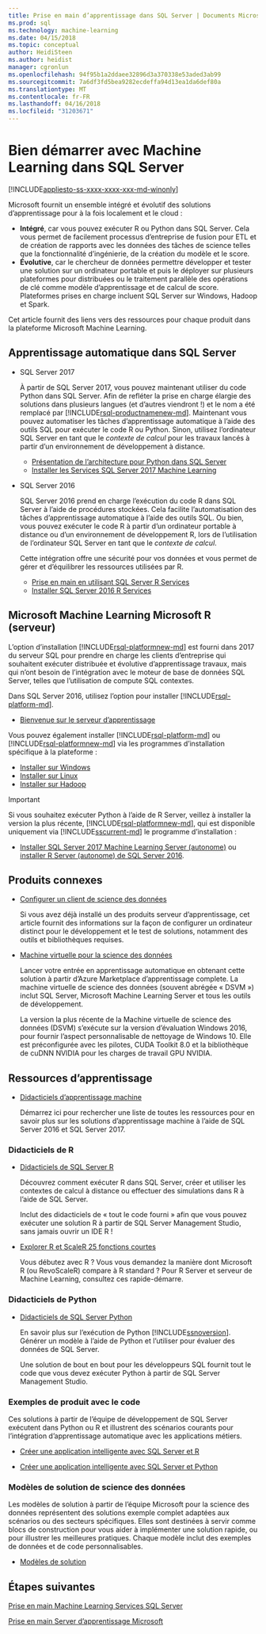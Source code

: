 ```yaml
---
title: Prise en main d’apprentissage dans SQL Server | Documents Microsoft
ms.prod: sql
ms.technology: machine-learning
ms.date: 04/15/2018
ms.topic: conceptual
author: HeidiSteen
ms.author: heidist
manager: cgronlun
ms.openlocfilehash: 94f95b1a2ddaee32896d3a370338e53aded3ab99
ms.sourcegitcommit: 7a6df3fd5bea9282ecdeffa94d13ea1da6def80a
ms.translationtype: MT
ms.contentlocale: fr-FR
ms.lasthandoff: 04/16/2018
ms.locfileid: "31203671"
---
```

# <a name="getting-started-with-machine-learning-in-sql-server"></a>Bien démarrer avec Machine Learning dans SQL Server
[!INCLUDE[appliesto-ss-xxxx-xxxx-xxx-md-winonly](../includes/appliesto-ss-xxxx-xxxx-xxx-md-winonly.md)]

Microsoft fournit un ensemble intégré et évolutif des solutions d’apprentissage pour à la fois localement et le cloud :

+ **Intégré**, car vous pouvez exécuter R ou Python dans SQL Server. Cela vous permet de facilement processus d’entreprise de fusion pour ETL et de création de rapports avec les données des tâches de science telles que la fonctionnalité d’ingénierie, de la création du modèle et le score.
+ **Évolutive**, car le chercheur de données permettre développer et tester une solution sur un ordinateur portable et puis le déployer sur plusieurs plateformes pour distribuées ou le traitement parallèle des opérations de clé comme modèle d’apprentissage et de calcul de score. Plateformes prises en charge incluent SQL Server sur Windows, Hadoop et Spark.

Cet article fournit des liens vers des ressources pour chaque produit dans la plateforme Microsoft Machine Learning.

## <a name="machine-learning-in-sql-server"></a>Apprentissage automatique dans SQL Server

+ SQL Server 2017

  À partir de SQL Server 2017, vous pouvez maintenant utiliser du code Python dans SQL Server. Afin de refléter la prise en charge élargie des solutions dans plusieurs langues (et d’autres viendront !) et le nom a été remplacé par [!INCLUDE[rsql-productnamenew-md](../includes/rsql-productnamenew-md.md)]. Maintenant vous pouvez automatiser les tâches d’apprentissage automatique à l’aide des outils SQL pour exécuter le code R ou Python. Sinon, utilisez l’ordinateur SQL Server en tant que le _contexte de calcul_ pour les travaux lancés à partir d’un environnement de développement à distance.

    + [Présentation de l’architecture pour Python dans SQL Server](../advanced-analytics/python/architecture-overview-sql-server-python.md)
    + [Installer les Services SQL Server 2017 Machine Learning](install/sql-machine-learning-services-windows-install.md)

+ SQL Server 2016

  SQL Server 2016 prend en charge l’exécution du code R dans SQL Server à l’aide de procédures stockées. Cela facilite l’automatisation des tâches d’apprentissage automatique à l’aide des outils SQL. Ou bien, vous pouvez exécuter le code R à partir d’un ordinateur portable à distance ou d’un environnement de développement R, lors de l’utilisation de l’ordinateur SQL Server en tant que le _contexte de calcul_.

  Cette intégration offre une sécurité pour vos données et vous permet de gérer et d’équilibrer les ressources utilisées par R.

    + [Prise en main en utilisant SQL Server R Services](r/getting-started-with-sql-server-r-services.md)
    + [Installer SQL Server 2016 R Services](install/sql-r-services-windows-install.md)

## <a name="microsoft-machine-learning-server-microsoft-r-server"></a>Microsoft Machine Learning Microsoft R (serveur)

L’option d’installation [!INCLUDE[rsql-platformnew-md](../includes/rsql-platformnew-md.md)] est fourni dans 2017 du serveur SQL pour prendre en charge les clients d’entreprise qui souhaitent exécuter distribuée et évolutive d’apprentissage travaux, mais qui n’ont besoin de l’intégration avec le moteur de base de données SQL Server, telles que l’utilisation de compute SQL contextes.

Dans SQL Server 2016, utilisez l’option pour installer [!INCLUDE[rsql-platform-md](../includes/rsql-platformnew-md.md)].
  
  + [Bienvenue sur le serveur d’apprentissage](https://docs.microsoft.com/machine-learning-server/what-is-machine-learning-server)
  
Vous pouvez également installer [!INCLUDE[rsql-platform-md](../includes/rsql-platform-md.md)] ou [!INCLUDE[rsql-platformnew-md](../includes/rsql-platformnew-md.md)] via les programmes d’installation spécifique à la plateforme :

  + [Installer sur Windows](https://docs.microsoft.com/machine-learning-server/install/machine-learning-server-windows-install)
  + [Installer sur Linux](https://docs.microsoft.com/machine-learning-server/install/machine-learning-server-linux-install)
  + [Installer sur Hadoop](https://docs.microsoft.com/machine-learning-server/install/machine-learning-server-hadoop-install)

> [!IMPORTANT]
> Si vous souhaitez exécuter Python à l’aide de R Server, veillez à installer la version la plus récente, [!INCLUDE[rsql-platformnew-md](../includes/rsql-platformnew-md.md)], qui est disponible uniquement via [!INCLUDE[sscurrent-md](../includes/sscurrent-md.md)] le programme d’installation :
> 
>    + [Installer SQL Server 2017 Machine Learning Server (autonome)](install/sql-machine-learning-standalone-windows-install.md) ou [installer R Server (autonome) de SQL Server 2016](install/sql-r-standalone-windows-install.md).

## <a name="related-products"></a>Produits connexes

+ [Configurer un client de science des données](../advanced-analytics/r/set-up-a-data-science-client.md)

  Si vous avez déjà installé un des produits serveur d’apprentissage, cet article fournit des informations sur la façon de configurer un ordinateur distinct pour le développement et le test de solutions, notamment des outils et bibliothèques requises.

+ [Machine virtuelle pour la science des données](../advanced-analytics/r/provision-the-r-server-only-sql-server-2016-enterprise-vm-on-azure.md)

  Lancer votre entrée en apprentissage automatique en obtenant cette solution à partir d’Azure Marketplace d’apprentissage complete. La machine virtuelle de science des données (souvent abrégée « DSVM ») inclut SQL Server, Microsoft Machine Learning Server et tous les outils de développement.
  
  La version la plus récente de la Machine virtuelle de science des données (DSVM) s’exécute sur la version d’évaluation Windows 2016, pour fournir l’aspect personnalisable de nettoyage de Windows 10. Elle est préconfigurée avec les pilotes, CUDA Toolkit 8.0 et la bibliothèque de cuDNN NVIDIA pour les charges de travail GPU NVIDIA.

## <a name="resources-for-learning"></a>Ressources d’apprentissage

+ [Didacticiels d’apprentissage machine](../advanced-analytics/tutorials/machine-learning-services-tutorials.md)

  Démarrez ici pour rechercher une liste de toutes les ressources pour en savoir plus sur les solutions d’apprentissage machine à l’aide de SQL Server 2016 et SQL Server 2017.

### <a name="r-tutorials"></a>Didacticiels de R

+ [Didacticiels de SQL Server R](../advanced-analytics/tutorials/sql-server-r-tutorials.md)

   Découvrez comment exécuter R dans SQL Server, créer et utiliser les contextes de calcul à distance ou effectuer des simulations dans R à l’aide de SQL Server.
   
   Inclut des didacticiels de « tout le code fourni » afin que vous pouvez exécuter une solution R à partir de SQL Server Management Studio, sans jamais ouvrir un IDE R !

+ [Explorer R et ScaleR 25 fonctions courtes](https://docs.microsoft.com/r-server/r/tutorial-r-to-revoscaler)

   Vous débutez avec R ? Vous vous demandez la manière dont Microsoft R (ou RevoScaleR) compare à R standard ? Pour R Server et serveur de Machine Learning, consultez ces rapide-démarre.

### <a name="python-tutorials"></a>Didacticiels de Python

+ [Didacticiels de SQL Server Python](../advanced-analytics/tutorials/sql-server-r-tutorials.md)

  En savoir plus sur l’exécution de Python [!INCLUDE[ssnoversion](../includes/ssnoversion.md)]. Générer un modèle à l’aide de Python et l’utiliser pour évaluer des données de SQL Server.

   Une solution de bout en bout pour les développeurs SQL fournit tout le code que vous devez exécuter Python à partir de SQL Server Management Studio.


### <a name="product-samples-with-code"></a>Exemples de produit avec le code

Ces solutions à partir de l’équipe de développement de SQL Server exécutent dans Python ou R et illustrent des scénarios courants pour l’intégration d’apprentissage automatique avec les applications métiers.

+ [Créer une application intelligente avec SQL Server et R](https://microsoft.github.io/sql-ml-tutorials/R/rentalprediction)

+ [Créer une application intelligente avec SQL Server et Python](https://microsoft.github.io/sql-ml-tutorials/python/rentalprediction/)

### <a name="data-science-solution-templates"></a>Modèles de solution de science des données

Les modèles de solution à partir de l’équipe Microsoft pour la science des données représentent des solutions exemple complet adaptées aux scénarios ou des secteurs spécifiques. Elles sont destinées à servir comme blocs de construction pour vous aider à implémenter une solution rapide, ou pour illustrer les meilleures pratiques. Chaque modèle inclut des exemples de données et de code personnalisables.

+ [Modèles de solution](../advanced-analytics/tutorials/data-science-scenarios-and-solution-templates.md)

## <a name="next-steps"></a>Étapes suivantes

[Prise en main Machine Learning Services SQL Server](../advanced-analytics/r/getting-started-with-sql-server-r-services.md)

[Prise en main Server d’apprentissage Microsoft](../advanced-analytics/r/getting-started-with-microsoft-r-server-standalone.md)
